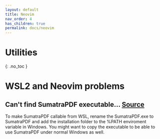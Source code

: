 ```yaml
---
layout: default
title: Neovim
nav_order: 4
has_children: true
permalink: docs/neovim
---
```


# Utilities
{: .no_toc }

# WSL2 and Neovim problems
## Can't find SumatraPDF executable... [Source](https://medium.com/@Pirmin/a-minimal-latex-setup-on-windows-using-wsl2-and-neovim-51259ff94734)
To make SumatraPDF callable from WSL, rename the SumatraPDF.exe to SumatraPDF and add the installation folder to the %PATH enviroment variable in Windows. You might want to copy the executable to be able to use SumatraPDF under normal Windows as well.


